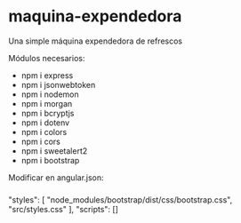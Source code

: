 # maquina-expendedora
Una simple máquina expendedora de refrescos

Módulos necesarios:
- npm i express
- npm i jsonwebtoken
- npm i nodemon
- npm i morgan
- npm i bcryptjs
- npm i dotenv
- npm i colors
- npm i cors
- npm i sweetalert2
- npm i bootstrap

Modificar en angular.json:
###
"styles": [
              "node_modules/bootstrap/dist/css/bootstrap.css",
              "src/styles.css"
            ],
"scripts": []
